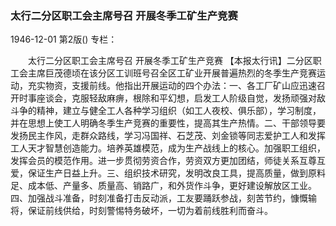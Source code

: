 ### 太行二分区职工会主席号召  开展冬季工矿生产竞赛

1946-12-01
第2版()
专栏：

　　太行二分区职工会主席号召
    开展冬季工矿生产竞赛
    【本报太行讯】二分区职工会主席巨茂德顷在该分区工训班号召全区工矿业开展普遍热烈的冬季生产竞赛运动，充实物资，支援前线。他指出开展运动的四个办法：一、各工厂矿山应迅速召开时事座谈会，克服轻敌麻痹，根除和平幻想，启发工人阶级自觉，发扬顽强对敌斗争的精神，建立与健全工人各种学习组织（如工人夜校、俱乐部），学习制度，并在思想上使工人明确冬季生产竞赛的重要性，提高其生产热情。二、干部领导要发扬民主作风，走群众路线，学习冯国祥、石芝茂、刘金锁等同志爱护工人和发挥工人天才智慧创造能力。培养英雄模范，成为生产战线上的核心。加强职工组织，发挥会员的模范作用。进一步贯彻劳资合作，劳资双方更加团结，师徒关系互尊互爱，保证生产日益上升。三、组织技术研究，发明改良工具，提高质量，做到原料足、成本低、产量多、质量高、销路广，和外货作斗争，更好建设解放区工业。四、加强战斗准备，时刻准备打击反动派，工友要踊跃参战，刻苦节约，慷慨输将，保证前线供给，时刻警惕特务破坏，一切为着前线胜利而奋斗。
